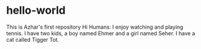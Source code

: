 # hello-world
This is Azhar's first repository
Hi Humans:
I enjoy watching and playing tennis. I have two kids, a boy named Ehmer and a girl named Seher. I have a cat called Tigger Tot.
